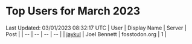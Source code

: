 # Top Users for March 2023
Last Updated: 03/01/2023 08:32:17 UTC
| User | Display Name | Server | Post |
| -- | -- | -- | -- |
| [jaykul](https://fosstodon.org/@jaykul) | Joel Bennett | fosstodon.org | 1 |
